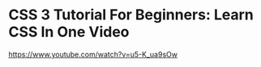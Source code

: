 # CSS 3 Tutorial For Beginners: Learn CSS In One Video

https://www.youtube.com/watch?v=u5-K_ua9sOw
